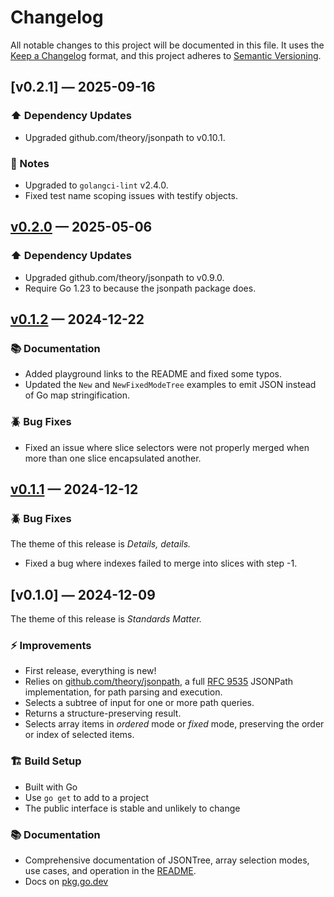# Changelog

All notable changes to this project will be documented in this file. It uses the
[Keep a Changelog] format, and this project adheres to [Semantic Versioning].

  [Keep a Changelog]: https://keepachangelog.com/en/1.1.0/
  [Semantic Versioning]: https://semver.org/spec/v2.0.0.html
    "Semantic Versioning 2.0.0"

## [v0.2.1] — 2025-09-16

### ⬆️ Dependency Updates

*   Upgraded github.com/theory/jsonpath to v0.10.1.

### 📔 Notes

*   Upgraded to `golangci-lint` v2.4.0.
*   Fixed test name scoping issues with testify objects.

  [v0.10.1]: https://github.com/theory/jsonpath/compare/v0.2.0...v0.2.1

## [v0.2.0] — 2025-05-06

### ⬆️ Dependency Updates

*   Upgraded github.com/theory/jsonpath to v0.9.0.
*   Require Go 1.23 to because the jsonpath package does.

  [v0.2.0]: https://github.com/theory/jsontree/compare/v0.1.2...v0.2.0

## [v0.1.2] — 2024-12-22

### 📚 Documentation

*   Added playground links to the README and fixed some typos.
*   Updated the `New` and `NewFixedModeTree` examples to emit JSON instead of
    Go map stringification.

### 🪲 Bug Fixes

*   Fixed an issue where slice selectors were not properly merged when more
    than one slice encapsulated another.

  [v0.1.2]: https://github.com/theory/jsontree/compare/v0.1.1...v0.1.2

## [v0.1.1] — 2024-12-12

### 🪲 Bug Fixes

The theme of this release is *Details, details.*

*   Fixed a bug where indexes failed to merge into slices with step -1.

  [v0.1.1]: https://github.com/theory/jsontree/compare/v0.1.0...v0.1.1

## [v0.1.0] — 2024-12-09

The theme of this release is *Standards Matter.*

### ⚡ Improvements

*   First release, everything is new!
*   Relies on [github.com/theory/jsonpath], a full [RFC 9535] JSONPath
    implementation, for path parsing and execution.
*   Selects a subtree of input for one or more path queries.
*   Returns a structure-preserving result.
*   Selects array items in *ordered* mode or *fixed* mode, preserving the
    order or index of selected items.

### 🏗️ Build Setup

*   Built with Go
*   Use `go get` to add to a project
*   The public interface is stable and unlikely to change

### 📚 Documentation

*   Comprehensive documentation of JSONTree, array selection modes, use cases,
    and operation in the [README].
*   Docs on [pkg.go.dev]

  [github.com/theory/jsonpath]: https://pkg.go.dev/github.com/theory/jsonpath
  [RFC 9535]: https://www.rfc-editor.org/rfc/rfc9535.html
    "RFC 9535 JSONPath: Query Expressions for JSON"
  [pkg.go.dev]: https://pkg.go.dev/github.com/theory/jsontree
  [README]: https://github.com/theory/jsontree/blob/v0.1.0/README.md
